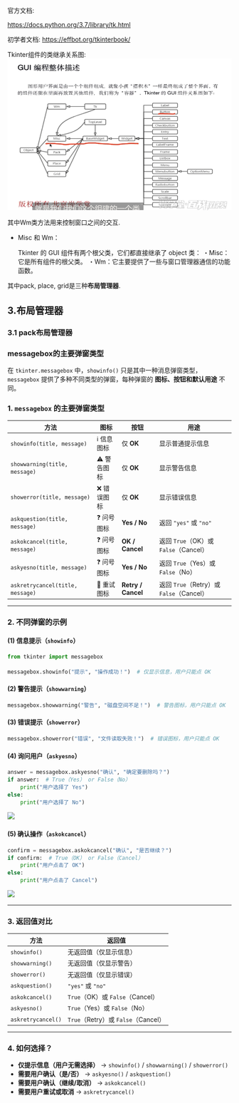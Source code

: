 






官方文档:

https://docs.python.org/3.7/library/tk.html

初学者文档:
https://effbot.org/tkinterbook/





Tkinter组件的类继承关系图:
![alt text](image.png)

其中Wm类方法用来控制窗口之间的交互.
- Misc 和 Wm：

  Tkinter 的 GUI 组件有两个根父类，它们都直接继承了 object 类：
  ・Misc：它是所有组件的根父类。
  ・Wm：它主要提供了一些与窗口管理器通信的功能函数。

其中pack, place, grid是三种**布局管理器**.

## 3.布局管理器


### 3.1 pack布局管理器














### messagebox的主要弹窗类型



在 `tkinter.messagebox` 中，`showinfo()` 只是其中一种消息弹窗类型，`messagebox` 提供了多种不同类型的弹窗，每种弹窗的 **图标、按钮和默认用途** 不同。  

### **1. `messagebox` 的主要弹窗类型**
| 方法 | 图标 | 按钮 | 用途 |
|------|------|------|------|
| `showinfo(title, message)` | ℹ️ 信息图标 | 仅 **OK** | 显示普通提示信息 |
| `showwarning(title, message)` | ⚠️ 警告图标 | 仅 **OK** | 显示警告信息 |
| `showerror(title, message)` | ❌ 错误图标 | 仅 **OK** | 显示错误信息 |
| `askquestion(title, message)` | ❓ 问号图标 | **Yes / No** | 返回 `"yes"` 或 `"no"` |
| `askokcancel(title, message)` | ❓ 问号图标 | **OK / Cancel** | 返回 `True`（OK）或 `False`（Cancel） |
| `askyesno(title, message)` | ❓ 问号图标 | **Yes / No** | 返回 `True`（Yes）或 `False`（No） |
| `askretrycancel(title, message)` | 🔄 重试图标 | **Retry / Cancel** | 返回 `True`（Retry）或 `False`（Cancel） |

---

### **2. 不同弹窗的示例**
#### **(1) 信息提示（`showinfo`）**
```python
from tkinter import messagebox

messagebox.showinfo("提示", "操作成功！")  # 仅显示信息，用户只能点 OK
```


#### **(2) 警告提示（`showwarning`）**
```python
messagebox.showwarning("警告", "磁盘空间不足！")  # 警告图标，用户只能点 OK
```


#### **(3) 错误提示（`showerror`）**
```python
messagebox.showerror("错误", "文件读取失败！")  # 错误图标，用户只能点 OK
```


#### **(4) 询问用户（`askyesno`）**
```python
answer = messagebox.askyesno("确认", "确定要删除吗？")
if answer:  # True（Yes） or False（No）
    print("用户选择了 Yes")
else:
    print("用户选择了 No")
```
![](https://www.tutorialspoint.com/tkinter/images/askyesno.jpg)  

#### **(5) 确认操作（`askokcancel`）**
```python
confirm = messagebox.askokcancel("确认", "是否继续？")
if confirm:  # True（OK） or False（Cancel）
    print("用户点击了 OK")
else:
    print("用户点击了 Cancel")
```
![](https://www.tutorialspoint.com/tkinter/images/askokcancel.jpg)  

---

### **3. 返回值对比**
| 方法 | 返回值 |
|------|--------|
| `showinfo()` | 无返回值（仅显示信息） |
| `showwarning()` | 无返回值（仅显示警告） |
| `showerror()` | 无返回值（仅显示错误） |
| `askquestion()` | `"yes"` 或 `"no"` |
| `askokcancel()` | `True`（OK）或 `False`（Cancel） |
| `askyesno()` | `True`（Yes）或 `False`（No） |
| `askretrycancel()` | `True`（Retry）或 `False`（Cancel） |

---

### **4. 如何选择？**
- **仅提示信息（用户无需选择）** → `showinfo()` / `showwarning()` / `showerror()`
- **需要用户确认（是/否）** → `askyesno()` / `askquestion()`
- **需要用户确认（继续/取消）** → `askokcancel()`
- **需要用户重试或取消** → `askretrycancel()`
































































































































